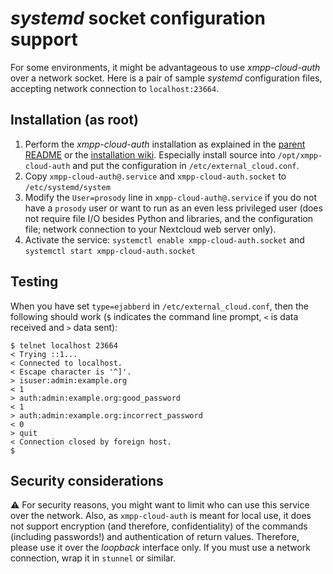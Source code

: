 # *systemd* socket configuration support

For some environments, it might be advantageous to use *xmpp-cloud-auth* over a network socket. Here is a pair of sample *systemd* configuration files, accepting network connection to `localhost:23664`.

## Installation (as root)

1. Perform the *xmpp-cloud-auth* installation as explained in the [parent README](../README.md) or the [installation wiki](https://github.com/jsxc/xmpp-cloud-auth/wiki). Especially install source into `/opt/xmpp-cloud-auth` and put the configuration in `/etc/external_cloud.conf`.
1. Copy `xmpp-cloud-auth@.service` and `xmpp-cloud-auth.socket` to `/etc/systemd/system`
1. Modify the `User=prosody` line in `xmpp-cloud-auth@.service` if you do not have a `prosody` user or want to run as an even less privileged user (does not require file I/O besides Python and libraries, and the configuration file; network connection to your Nextcloud web server only).
1. Activate the service: `systemctl enable xmpp-cloud-auth.socket` and `systemctl start xmpp-cloud-auth.socket`

## Testing

When you have set `type=ejabberd` in `/etc/external_cloud.conf`, then the following should work (`$` indicates the command line prompt, `<` is data received and `>` data sent):

```
$ telnet localhost 23664
< Trying ::1...
< Connected to localhost.
< Escape character is '^]'.
> isuser:admin:example.org
< 1
> auth:admin:example.org:good_password
< 1
> auth:admin:example.org:incorrect_password
< 0
> quit
< Connection closed by foreign host.
$
```


## Security considerations

:warning: For security reasons, you might want to limit who can use this service over the network. Also, as `xmpp-cloud-auth` is meant for local use, it does not support encryption (and therefore, confidentiality) of the commands (including passwords!) and authentication of return values. Therefore, please use it over the *loopback* interface only. If you must use a network connection, wrap it in `stunnel` or similar.

